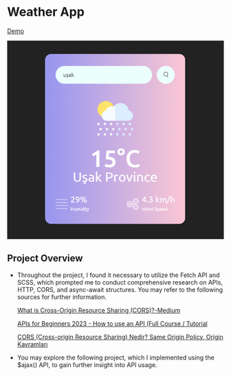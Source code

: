 # Weather App
[Demo](https://ummahanakcanweatherapp.netlify.app/)

![image](weather-app.png)

## Project Overview
- Throughout the project, I found it necessary to utilize the Fetch API and SCSS, which prompted me to conduct comprehensive research on APIs, HTTP, CORS, and async-await structures. You may refer to the following sources for further information.

    [What is Cross-Origin Resource Sharing (CORS)?-Medium](edium.com/@techworldwithmilan/what-is-cross-origin-resource-sharing-cors-c714ef6b40f6)
 
    [APIs for Beginners 2023 - How to use an API (Full Course / Tutorial](https://www.youtube.com/watch?v=WXsD0ZgxjRw&ab_channel=freeCodeCamp.org)

    [CORS (Cross-origin Resource Sharing) Nedir? Same Origin Policy, Origin Kavramları](https://www.youtube.com/watch?v=SYZXu-cDpR0&ab_channel=ResulBozburun)

- You may explore the following project, which I implemented using the $ajax() API, to gain further insight into API usage.
  
